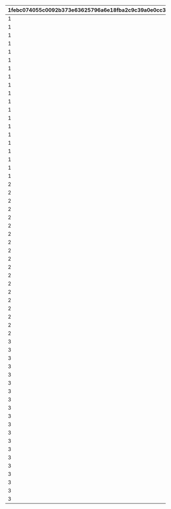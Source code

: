 |1febc074055c0092b373e63625796a6e18fba2c9c39a0e0cc33c902950209a6f|4be7965473891f5a484cde2a7e7a0ee485ac45f08e7d42ed26e100a23ff88474|0c95cb5a88bfbec7523106b20d07d2dc8dd8e0a0bb63d84892fa4a1283191a46|37a10d63d09417bb004d80b8af20dd4cecd57178a361ee066d73824c539cbbcd|6cf40571aa6311d072dbbf7bb564782c6194fec85e6fecb6d2b85bde4da22490|daf3048c3b470e785c278af4b0b04675cbfbcf30e647dde8d83f7882b200ce71|734f702aa3ffa280dd8990869c5b23f12851b8d54cfa4b3705351a437303ae74|35271a118b8c5bc888ada1abc4f1d231d8cc2bf7d742db8308dbcf4cd8a2a85d|
| --- | --- | --- | --- | --- | --- | --- | --- |
|1|1|2|21952|1|96001|10000|1|
|1|2|2|21904|1|96001|5000|1|
|1|3|2|41000|1|96001|5000|1|
|1|4|2|31803|5|96001|1000|5|
|1|5|2|31215|5|96001|750|5|
|1|6|2|31210|5|96001|750|5|
|1|7|2|31211|5|96001|750|5|
|1|8|2|90005|5|96001|625|10|
|1|9|4|140001|10|96001|250|20|
|1|10|2|25001|5|96001|250|10|
|1|11|4|150003|5|96001|50|5|
|1|12|4|150004|5|96001|65|5|
|1|13|4|150005|5|96001|75|5|
|1|14|4|150006|5|96001|90|5|
|1|15|4|150007|5|96001|100|5|
|1|16|4|150008|5|96001|115|5|
|1|17|2|20004|100|96001|250|5|
|1|18|2|22003|100|96001|100|5|
|1|19|2|20004|100|96001|500|0|
|1|20|2|22003|100|96001|200|0|
|2|21|2|21952|1|96002|10000|1|
|2|22|2|21904|1|96002|5000|1|
|2|23|2|41000|1|96002|5000|1|
|2|24|2|31233|5|96002|750|5|
|2|25|2|31229|5|96002|750|5|
|2|26|2|31225|5|96002|750|5|
|2|27|2|90005|5|96002|625|10|
|2|28|4|140001|10|96002|250|20|
|2|29|2|25001|5|96002|250|10|
|2|30|4|150003|5|96002|50|5|
|2|31|4|150004|5|96002|65|5|
|2|32|4|150005|5|96002|75|5|
|2|33|4|150006|5|96002|90|5|
|2|34|4|150007|5|96002|100|5|
|2|35|4|150008|5|96002|115|5|
|2|36|2|20004|100|96002|250|5|
|2|37|2|22003|100|96002|100|5|
|2|38|2|20004|100|96002|500|0|
|2|39|2|22003|100|96002|200|0|
|3|40|2|21952|1|96003|10000|1|
|3|41|2|21905|1|96003|5000|1|
|3|42|2|41000|1|96003|5000|1|
|3|43|2|31805|5|96003|1000|5|
|3|44|2|31240|5|96003|750|5|
|3|45|2|31238|5|96003|750|5|
|3|46|2|31236|5|96003|750|5|
|3|47|2|90005|10|96003|1250|5|
|3|48|4|140001|50|96003|1250|5|
|3|49|2|25001|5|96003|250|5|
|3|50|4|150003|30|96003|250|5|
|3|51|4|150004|30|96003|325|5|
|3|52|4|150005|30|96003|375|5|
|3|53|4|150006|30|96003|450|5|
|3|54|4|150007|30|96003|500|5|
|3|55|4|150008|30|96003|575|5|
|3|56|2|20004|500|96003|1250|5|
|3|57|2|22003|500|96003|500|5|
|3|58|2|20004|100|96003|500|0|
|3|59|2|22003|100|96003|200|0|